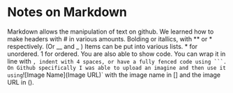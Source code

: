 # Notes on Markdown

Markdown allows the manipulation of text on github. We learned how to make headers with # in various amounts. Bolding or itallics, with ** or * respectively. (Or __ and _ )
Items can be put into various lists. * for unordered. 1 for ordered.
You are also able to show code. You can wrap it in line with ` , indent with 4 spaces, or have a fully fenced code using ```.
On Github specifically I was able to upload an imagine and then use it using `![Image Name](Image URL)` with the image name in [] and the image URL in ().
